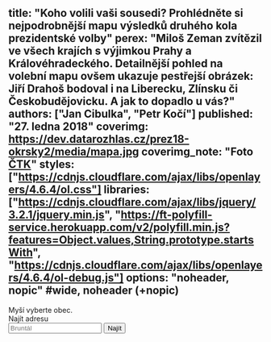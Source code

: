 title: "Koho volili vaši sousedi? Prohlédněte si nejpodrobnější mapu výsledků druhého kola prezidentské volby"
perex: "Miloš Zeman zvítězil ve všech krajích s výjimkou Prahy a Královéhradeckého. Detailnější pohled na volební mapu ovšem ukazuje pestřejší obrázek: Jiří Drahoš bodoval i na Liberecku, Zlínsku či Českobudějovicku. A jak to dopadlo u vás?"
authors: ["Jan Cibulka", "Petr Kočí"]
published: "27. ledna 2018"
coverimg: https://dev.datarozhlas.cz/prez18-okrsky2/media/mapa.jpg
coverimg_note: "Foto <a href='#'>ČTK</a>"
styles: ["https://cdnjs.cloudflare.com/ajax/libs/openlayers/4.6.4/ol.css"]
libraries: ["https://cdnjs.cloudflare.com/ajax/libs/jquery/3.2.1/jquery.min.js", "https://ft-polyfill-service.herokuapp.com/v2/polyfill.min.js?features=Object.values,String.prototype.startsWith", "https://cdnjs.cloudflare.com/ajax/libs/openlayers/4.6.4/ol-debug.js"]
options: "noheader, nopic" #wide, noheader (+nopic)
---


<wide>
<div id="mapdiv">
	<div id="select"></div>
	<div id="tooltip">Myší vyberte obec.</div>
	<div id="map" class="map"></div>
	 <form action="?" id='frm-geocode'>
	  <label for="inp-geocode">Najít adresu</label>
	  <div class="inputs">
	    <input type="text" id="inp-geocode" placeholder="Bruntál">
	    <input type="submit" value="Najít">
	  </div>
	</form>
</div>
</wide>